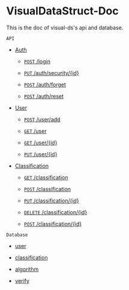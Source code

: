 # VisualDataStruct-Doc

This is the doc of visual-ds's api and database.

`API`

- [Auth](./api/auth/index.md "list of auth api")

     - [`POST` /login](./api/auth/login.md "doc of login api")

     - [`PUT` /auth/security/{id}](./api/auth/security.md "doc of change password api")

     - [`POST` /auth/forget](./api/auth/forget.md "doc of forget password api")

     - [`POST` /auth/reset](./api/auth/reset.md "doc of reset password api")

- [User](./api/user/index.md "list of user api")

     - [`POST` /user/add](./api/user/add.md "doc of add user api")

     - [`GET` /user](./api/user/userList.md "doc of user list api")

     - [`GET` /user/{id}](./api/user/userDetail.md "doc of user detail api")

     - [`PUT` /user/{id}](./api/user/profile.md "doc of change user api")

- [Classification](./api/classification/index.md "list of classification api")

     - [`GET` /classification](./api/classification/classificationList.md "doc of get classification list api")

     - [`POST` /classification](./api/classification/add.md "doc of add classification api")

     - [`PUT` /classification/{id}](./api/classification/change.md "doc of change classification api")
     
     - [`DELETE` /classification/{id}](./api/classification/delete.md "doc of delete classification api")

     - [`POST` /classification/{id}](./api/classification/restore.md "doc of restore classification api")

`Database`

- [user](./database/user.md "doc of table user")

- [classification](./database/classification.md "doc of table classification")

- [algorithm](./database/algorithm.md "doc of table algorithm")

- [verify](./database/verify.md "doc of table verify") 
